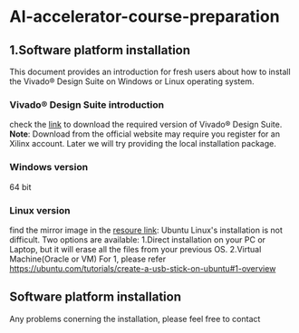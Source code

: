 # AI-accelerator-course-preparation
## 1.Software platform installation
This document provides an introduction for fresh users about how to install the Vivado® Design Suite on Windows or Linux operating system. 
### Vivado® Design Suite introduction

check the [link](https://www.badu.com) to download the required version of Vivado® Design Suite.\
**Note**:
Download from the official website may require you register for an Xilinx account.
Later we will try providing the local installation package. 
### Windows version
64 bit
### Linux version
find the mirror image in the [resoure link](http://old-releases.ubuntu.com/releases/18.04.4/):
Ubuntu Linux's installation is not difficult.
Two options are available:
1.Direct installation on your PC or Laptop, but it will erase all the files from your previous OS.
2.Virtual Machine(Oracle or VM)
For 1, please refer https://ubuntu.com/tutorials/create-a-usb-stick-on-ubuntu#1-overview

## Software platform installation


Any problems conerning the installation, please feel free to contact 
